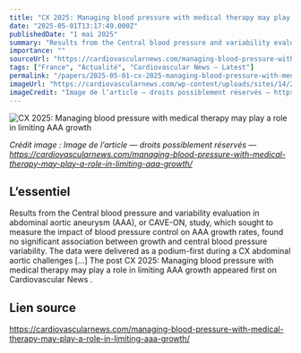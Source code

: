 ```yaml
---
title: "CX 2025: Managing blood pressure with medical therapy may play a role in limiting AAA growth"
date: "2025-05-01T13:17:49.000Z"
publishedDate: "1 mai 2025"
summary: "Results from the Central blood pressure and variability evaluation in abdominal aortic aneurysm (AAA), or CAVE-ON, study, which sought to measure the impact of blood pressure control on AAA growth rates, found no significant association between growth and central blood pressure variability. The data were delivered as a podium-first during a CX abdominal aortic challenges [&#8230;] The post CX 2025: Managing blood pressure with medical therapy may play a role in limiting AAA growth appeared first on Cardiovascular News ."
importance: ""
sourceUrl: "https://cardiovascularnews.com/managing-blood-pressure-with-medical-therapy-may-play-a-role-in-limiting-aaa-growth/"
tags: ["France", "Actualité", "Cardiovascular News — Latest"]
permalink: "/papers/2025-05-01-cx-2025-managing-blood-pressure-with-medical-therapy-may-play-a-role-in-limiting-aaa-growth"
imageUrl: "https://cardiovascularnews.com/wp-content/uploads/sites/14/2025/05/Bicknell-featured-image-DN3.jpg"
imageCredit: "Image de l’article — droits possiblement réservés — https://cardiovascularnews.com/managing-blood-pressure-with-medical-therapy-may-play-a-role-in-limiting-aaa-growth/"
---
```


![CX 2025: Managing blood pressure with medical therapy may play a role in limiting AAA growth](https://cardiovascularnews.com/wp-content/uploads/sites/14/2025/05/Bicknell-featured-image-DN3.jpg)

*Crédit image : Image de l’article — droits possiblement réservés — https://cardiovascularnews.com/managing-blood-pressure-with-medical-therapy-may-play-a-role-in-limiting-aaa-growth/*

## L’essentiel

Results from the Central blood pressure and variability evaluation in abdominal aortic aneurysm (AAA), or CAVE-ON, study, which sought to measure the impact of blood pressure control on AAA growth rates, found no significant association between growth and central blood pressure variability. The data were delivered as a podium-first during a CX abdominal aortic challenges [&#8230;] The post CX 2025: Managing blood pressure with medical therapy may play a role in limiting AAA growth appeared first on Cardiovascular News .

## Lien source

https://cardiovascularnews.com/managing-blood-pressure-with-medical-therapy-may-play-a-role-in-limiting-aaa-growth/

